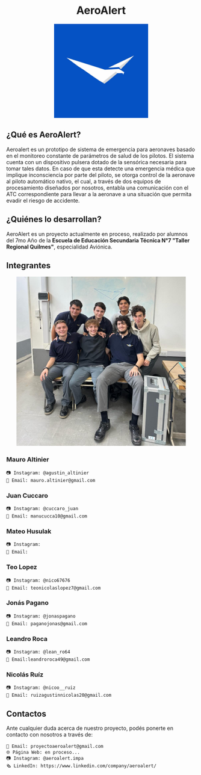 <div align="center">

# AeroAlert

<img src="logoaeroalert.jpg" alt="Logo proyecto" width="250"/>

</div>

## ¿Qué es AeroAlert?

Aeroalert es un prototipo de sistema de emergencia para aeronaves basado en el monitoreo constante de parámetros de salud de los pilotos.
El sistema cuenta con un dispositivo pulsera dotado de la sensórica necesaria para tomar tales datos. En caso de que esta detecte una emergencia médica que implique inconsciencia por parte del piloto, se otorga control de la aeronave al piloto automático nativo, el cual, a través de dos equipos de procesamiento diseñados por nosotros, entabla una comunicación con el ATC correspondiente para llevar a la aeronave a una situación que permita evadir el riesgo de accidente.

## ¿Quiénes lo desarrollan?
AeroAlert es un proyecto actualmente en proceso, realizado por alumnos del 7mo Año de la **Escuela de Educación Secundaria Técnica N°7 "Taller Regional Quilmes"**, especialidad Aviónica.

## Integrantes
<div align="center">

<img src="imagengrupal.jpg" alt="Integrantes" width="450"/>

</div>

### Mauro Altinier
    📷 Instagram: @agustin_altinier
    📧 Email: mauro.altinier@gmail.com
### Juan Cuccaro
    📷 Instagram: @cuccaro_juan
    📧 Email: manucucca10@gmail.com
### Mateo Husulak
    📷 Instagram:
    📧 Email:
### Teo Lopez
    📷 Instagram: @nico67676
    📧 Email: teonicolaslopez7@gmail.com
### Jonás Pagano
    📷 Instagram: @jonaspagano
    📧 Email: paganojonas@gmail.com
### Leandro Roca
    📷 Instagram: @lean_ro64
    📧 Email:leandroroca49@gmail.com 
### Nicolás Ruíz 
    📷 Instagram: @nicoo__ruiz
    📧 Email: ruizagustinnicolas20@gmail.com

## Contactos
Ante cualquier duda acerca de nuestro proyecto, podés ponerte en contacto con nosotros a través de:

    📧 Email: proyectoaeroalert@gmail.com
    🌐 Página Web: en proceso...
    📷 Instagram: @aeroalert.impa
    🗞️ LinkedIn: https://www.linkedin.com/company/aeroalert/
